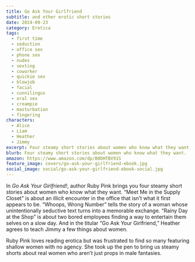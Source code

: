 ```yaml
---
title: Go Ask Your Girlfriend
subtitle: and other erotic short stories
date: 2024-09-23
category: Erotica
tags:
  - first time
  - seduction
  - office sex
  - phone sex
  - nudes
  - sexting
  - coworker
  - quickie sex
  - blowjob
  - facial
  - cunnilingus
  - oral sex
  - creampie
  - masturbation
  - fingering
characters:
  - Alice
  - Liam
  - Heather
  - Jimmy
excerpt: Four steamy short stories about women who know what they want.
blurb: Four steamy short stories about women who know what they want.
amazon: https://www.amazon.com/dp/B0DHTBV91S
feature_image: covers/go-ask-your-girlfriend-ebook.jpg
social_image: social/go-ask-your-girlfriend-ebook-social.jpg
---
```


In _Go Ask Your Girlfriend!_, author Ruby Pink brings you four steamy short stories about women who know what they want. “Meet Me in the Supply Closet” is about an illicit encounter in the office that isn’t what it first appears to be. “Whoops, Wrong Number” tells the story of a woman whose unintentionally seductive text turns into a memorable exchange. “Rainy Day at the Shop” is about two bored employees finding a way to entertain them selves on a slow day. And in the titular “Go Ask Your Girlfriend,” Heather agrees to teach Jimmy a few things about women.

Ruby Pink loves reading erotica but was frustrated to find so many featuring shallow women with no agency. She took up the pen to bring us steamy shorts about real women who aren’t just props in male fantasies.
